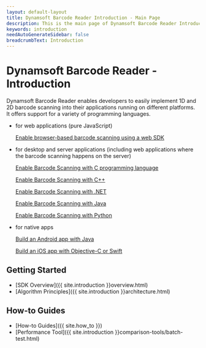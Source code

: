 ```yaml
---
layout: default-layout
title: Dynamsoft Barcode Reader Introduction - Main Page
description: This is the main page of Dynamsoft Barcode Reader Introduction.
keywords: introduction
needAutoGenerateSidebar: false
breadcrumbText: Introduction
---
```


# Dynamsoft Barcode Reader - Introduction


Dynamsoft Barcode Reader enables developers to easily implement 1D and 2D barcode scanning into their applications running on different platforms. It offers support for a variety of programming languages.

- for web applications (pure JavaScript)

    [Enable browser-based barcode scanning using a web SDK](../programming/javascript/user-guide/)

- for desktop and server applications (including web applications where the barcode scanning happens on the server)

    [Enable Barcode Scanning with C programming language](../programming/c/user-guide.md/)

    [Enable Barcode Scanning with C++](../programming/cplusplus/user-guide.md/)

    [Enable Barcode Scanning with .NET](../programming/dotnet/user-guide.md/)

    [Enable Barcode Scanning with Java](../programming/java/user-guide.md/)

    [Enable Barcode Scanning with Python](../programming/python/user-guide.md/)

- for native apps

    [Build an Android app with Java](../programming/android/user-guide.md/)

    [Build an iOS app with Objective-C or Swift](../programming/objectivec-swift/user-guide.md/)


## Getting Started

- [SDK Overview]({{ site.introduction }}overview.html)
- [Algorithm Principles]({{ site.introduction }}architecture.html)

## How-to Guides  

- [How-to Guides]({{ site.how_to }})
- [Performance Tool]({{ site.introduction }}comparison-tools/batch-test.html)





